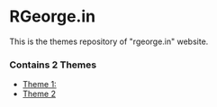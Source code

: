 # RGeorge.in
This is the themes repository of "rgeorge.in" website.

<h3>Contains 2 Themes</h3>
<ul>
<li><a href="https://github.com/RichiRic/RGeorge.in/blob/b8e949092a86324b7c81230ae59346916180aef6/HTMLs/theme-1.html">Theme 1: </a></li>
<li><a href="https://github.com/RichiRic/RGeorge.in/blob/b8e949092a86324b7c81230ae59346916180aef6/HTMLs/theme-2.html"> Theme 2</a></li>
</ul>